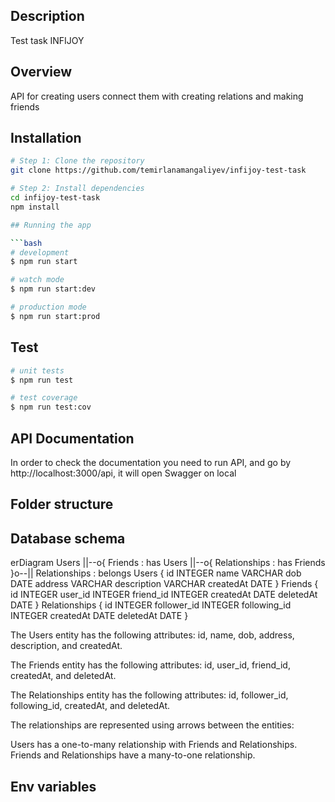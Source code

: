 ## Description

Test task INFIJOY

## Overview

API for creating users connect them with creating relations and making friends

## Installation

````bash
# Step 1: Clone the repository
git clone https://github.com/temirlanamangaliyev/infijoy-test-task

# Step 2: Install dependencies
cd infijoy-test-task
npm install

## Running the app

```bash
# development
$ npm run start

# watch mode
$ npm run start:dev

# production mode
$ npm run start:prod
````

## Test

```bash
# unit tests
$ npm run test

# test coverage
$ npm run test:cov
```

## API Documentation

In order to check the documentation you need to run API, and go by http://localhost:3000/api, it will open Swagger on local

## Folder structure

## Database schema

erDiagram
Users ||--o{ Friends : has
Users ||--o{ Relationships : has
Friends }o--|| Relationships : belongs
Users {
id INTEGER
name VARCHAR
dob DATE
address VARCHAR
description VARCHAR
createdAt DATE
}
Friends {
id INTEGER
user_id INTEGER
friend_id INTEGER
createdAt DATE
deletedAt DATE
}
Relationships {
id INTEGER
follower_id INTEGER
following_id INTEGER
createdAt DATE
deletedAt DATE
}

The Users entity has the following attributes: id, name, dob, address, description, and createdAt.

The Friends entity has the following attributes: id, user_id, friend_id, createdAt, and deletedAt.

The Relationships entity has the following attributes: id, follower_id, following_id, createdAt, and deletedAt.

The relationships are represented using arrows between the entities:

Users has a one-to-many relationship with Friends and Relationships.
Friends and Relationships have a many-to-one relationship.

## Env variables
